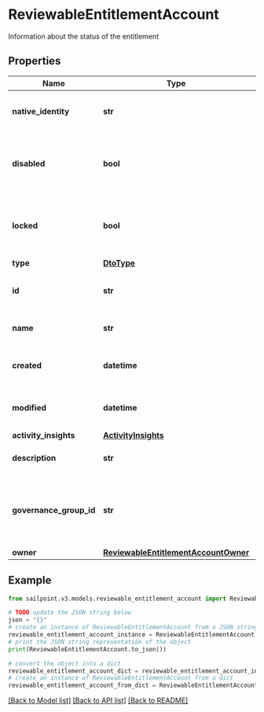 # ReviewableEntitlementAccount

Information about the status of the entitlement

## Properties

Name | Type | Description | Notes
------------ | ------------- | ------------- | -------------
**native_identity** | **str** | The native identity for this account | [optional] 
**disabled** | **bool** | Indicates whether this account is currently disabled | [optional] [default to False]
**locked** | **bool** | Indicates whether this account is currently locked | [optional] [default to False]
**type** | [**DtoType**](DtoType.md) |  | [optional] 
**id** | **str** | The id associated with the account | [optional] 
**name** | **str** | The account name | [optional] 
**created** | **datetime** | When the account was created | [optional] 
**modified** | **datetime** | When the account was last modified | [optional] 
**activity_insights** | [**ActivityInsights**](ActivityInsights.md) |  | [optional] 
**description** | **str** | Information about the account | [optional] 
**governance_group_id** | **str** | The id associated with the machine Account Governance Group | [optional] 
**owner** | [**ReviewableEntitlementAccountOwner**](ReviewableEntitlementAccountOwner.md) |  | [optional] 

## Example

```python
from sailpoint.v3.models.reviewable_entitlement_account import ReviewableEntitlementAccount

# TODO update the JSON string below
json = "{}"
# create an instance of ReviewableEntitlementAccount from a JSON string
reviewable_entitlement_account_instance = ReviewableEntitlementAccount.from_json(json)
# print the JSON string representation of the object
print(ReviewableEntitlementAccount.to_json())

# convert the object into a dict
reviewable_entitlement_account_dict = reviewable_entitlement_account_instance.to_dict()
# create an instance of ReviewableEntitlementAccount from a dict
reviewable_entitlement_account_from_dict = ReviewableEntitlementAccount.from_dict(reviewable_entitlement_account_dict)
```
[[Back to Model list]](../README.md#documentation-for-models) [[Back to API list]](../README.md#documentation-for-api-endpoints) [[Back to README]](../README.md)


